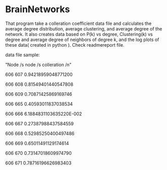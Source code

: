 # BrainNetworks
That program take a colleration coefficient data file and calculates the average degree distribution, average clustering, and average degree of the network. It also creates data based on P(k) vs degree, Clustering(k) vs degree and average degree of neighbors of degree k, and the log plots of these data( created in python ). Check readmereport file. 


data file sample:

"Node /s node /s colleration /n"

606 607 0.94218959048771200

606 608 0.81549401440547808

606 609 0.70871425869169746

606 665 0.40593011837038534

606 666 6.1884831103635220E-002

606 667 0.27387988437584559

606 668 0.52985250400497486

606 669 0.65011491129174614

606 670 0.73147018609974790

606 671 0.78716196626983403

